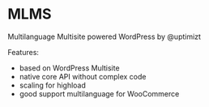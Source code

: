 # MLMS
Multilanguage Multisite powered WordPress by @uptimizt

Features:
- based on WordPress Multisite
- native core API without complex code
- scaling for highload
- good support multilanguage for WooCommerce
